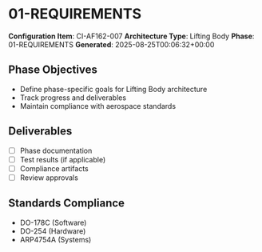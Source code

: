 # 01-REQUIREMENTS

**Configuration Item**: CI-AF162-007
**Architecture Type**: Lifting Body
**Phase**: 01-REQUIREMENTS
**Generated**: 2025-08-25T00:06:32+00:00

## Phase Objectives
- Define phase-specific goals for Lifting Body architecture
- Track progress and deliverables
- Maintain compliance with aerospace standards

## Deliverables
- [ ] Phase documentation
- [ ] Test results (if applicable)
- [ ] Compliance artifacts
- [ ] Review approvals

## Standards Compliance
- DO-178C (Software)
- DO-254 (Hardware)
- ARP4754A (Systems)
